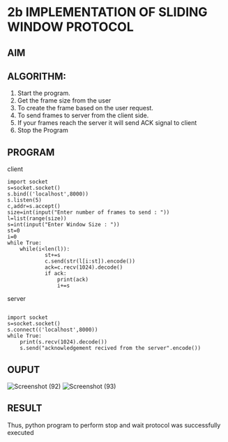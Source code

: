 # 2b IMPLEMENTATION OF SLIDING WINDOW PROTOCOL
## AIM
## ALGORITHM:
1. Start the program.
2. Get the frame size from the user
3. To create the frame based on the user request.
4. To send frames to server from the client side.
5. If your frames reach the server it will send ACK signal to client
6. Stop the Program
## PROGRAM
client 
```
import socket 
s=socket.socket() 
s.bind(('localhost',8000)) 
s.listen(5) 
c,addr=s.accept() 
size=int(input("Enter number of frames to send : ")) 
l=list(range(size)) 
s=int(input("Enter Window Size : ")) 
st=0 
i=0 
while True: 
    while(i<len(l)): 
            st+=s 
            c.send(str(l[i:st]).encode()) 
            ack=c.recv(1024).decode() 
            if ack: 
                print(ack) 
                i+=s 

```
server
```
 
import socket 
s=socket.socket() 
s.connect(('localhost',8000)) 
while True:    
    print(s.recv(1024).decode()) 
    s.send("acknowledgement recived from the server".encode())  

```

## OUPUT
![Screenshot (92)](https://github.com/HareeshrajaR/2b_SLIDING_WINDOW_PROTOCOL/assets/144870459/928f347f-db86-4d54-b122-adfd136459df)
![Screenshot (93)](https://github.com/HareeshrajaR/2b_SLIDING_WINDOW_PROTOCOL/assets/144870459/f5ba4597-e91d-4b27-998c-3d9670263af7)


## RESULT
Thus, python program to perform stop and wait protocol was successfully executed

